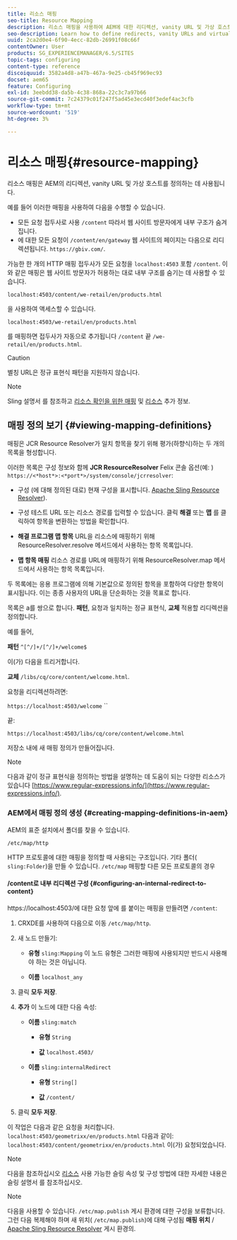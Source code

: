 ```yaml
---
title: 리소스 매핑
seo-title: Resource Mapping
description: 리소스 매핑을 사용하여 AEM에 대한 리디렉션, vanity URL 및 가상 호스트를 정의하는 방법을 알아봅니다.
seo-description: Learn how to define redirects, vanity URLs and virtual hosts for AEM by using resource mapping.
uuid: 2ca2d0e4-6f90-4ecc-82db-26991f08c66f
contentOwner: User
products: SG_EXPERIENCEMANAGER/6.5/SITES
topic-tags: configuring
content-type: reference
discoiquuid: 3582a4d8-a47b-467a-9e25-cb45f969ec93
docset: aem65
feature: Configuring
exl-id: 3eebdd38-da5b-4c38-868a-22c3c7a97b66
source-git-commit: 7c24379c01f247f5ad45e3ecd40f3edef4ac3cfb
workflow-type: tm+mt
source-wordcount: '519'
ht-degree: 3%

---
```


# 리소스 매핑{#resource-mapping}

리소스 매핑은 AEM의 리디렉션, vanity URL 및 가상 호스트를 정의하는 데 사용됩니다.

예를 들어 이러한 매핑을 사용하여 다음을 수행할 수 있습니다.

* 모든 요청 접두사로 사용 `/content` 따라서 웹 사이트 방문자에게 내부 구조가 숨겨집니다.
* 에 대한 모든 요청이 `/content/en/gateway` 웹 사이트의 페이지는 다음으로 리디렉션됩니다. `https://gbiv.com/`.

가능한 한 개의 HTTP 매핑 접두사가 모든 요청을 `localhost:4503` 포함 `/content`. 이와 같은 매핑은 웹 사이트 방문자가 허용하는 대로 내부 구조를 숨기는 데 사용할 수 있습니다.

`localhost:4503/content/we-retail/en/products.html`

을 사용하여 액세스할 수 있습니다.

`localhost:4503/we-retail/en/products.html`

를 매핑하면 접두사가 자동으로 추가됩니다 `/content` 끝 `/we-retail/en/products.html`.

>[!CAUTION]
>
>별칭 URL은 정규 표현식 패턴을 지원하지 않습니다.

>[!NOTE]
>
>Sling 설명서 를 참조하고 [리소스 확인을 위한 매핑](https://sling.apache.org/site/resources.html) 및 [리소스](https://sling.apache.org/site/mappings-for-resource-resolution.html) 추가 정보.

## 매핑 정의 보기 {#viewing-mapping-definitions}

매핑은 JCR Resource Resolver가 일치 항목을 찾기 위해 평가(하향식)하는 두 개의 목록을 형성합니다.

이러한 목록은 구성 정보와 함께 **JCR ResourceResolver** Felix 콘솔 옵션(예: ) `https://<*host*>:<*port*>/system/console/jcrresolver`:

* 구성 (에 대해 정의된 대로) 현재 구성을 표시합니다. [Apache Sling Resource Resolver](/help/sites-deploying/osgi-configuration-settings.md#apacheslingresourceresolver)).

* 구성 테스트 URL 또는 리소스 경로를 입력할 수 있습니다. 클릭 **해결** 또는 **맵** 를 클릭하여 항목을 변환하는 방법을 확인합니다.

* **해결 프로그램 맵 항목**
URL을 리소스에 매핑하기 위해 ResourceResolver.resolve 메서드에서 사용하는 항목 목록입니다.

* **맵 항목 매핑**
리소스 경로를 URL에 매핑하기 위해 ResourceResolver.map 메서드에서 사용하는 항목 목록입니다.

두 목록에는 응용 프로그램에 의해 기본값으로 정의된 항목을 포함하여 다양한 항목이 표시됩니다. 이는 종종 사용자의 URL을 단순화하는 것을 목표로 합니다.

목록은 a를 쌍으로 합니다. **패턴**, 요청과 일치하는 정규 표현식, **교체** 적용할 리디렉션을 정의합니다.

예를 들어,

**패턴** `^[^/]+/[^/]+/welcome$`

이(가) 다음을 트리거합니다.

**교체** `/libs/cq/core/content/welcome.html`.

요청을 리디렉션하려면:

`https://localhost:4503/welcome` ``

끝:

`https://localhost:4503/libs/cq/core/content/welcome.html`

저장소 내에 새 매핑 정의가 만들어집니다.

>[!NOTE]
>
>다음과 같이 정규 표현식을 정의하는 방법을 설명하는 데 도움이 되는 다양한 리소스가 있습니다 [https://www.regular-expressions.info/](https://www.regular-expressions.info/).

### AEM에서 매핑 정의 생성 {#creating-mapping-definitions-in-aem}

AEM의 표준 설치에서 폴더를 찾을 수 있습니다.

`/etc/map/http`

HTTP 프로토콜에 대한 매핑을 정의할 때 사용되는 구조입니다. 기타 폴더( `sling:Folder`)을 만들 수 있습니다. `/etc/map` 매핑할 다른 모든 프로토콜의 경우

#### /content로 내부 리디렉션 구성 {#configuring-an-internal-redirect-to-content}

https://localhost:4503/에 대한 요청 앞에 를 붙이는 매핑을 만들려면 `/content`:

1. CRXDE를 사용하여 다음으로 이동 `/etc/map/http`.

1. 새 노드 만들기:

   * **유형** `sling:Mapping`
이 노드 유형은 그러한 매핑에 사용되지만 반드시 사용해야 하는 것은 아닙니다.

   * **이름** `localhost_any`

1. 클릭 **모두 저장**.
1. **추가** 이 노드에 대한 다음 속성:

   * **이름** `sling:match`

      * **유형** `String`

      * **값** `localhost.4503/`
   * **이름** `sling:internalRedirect`

      * **유형** `String[]`

      * **값** `/content/`


1. 클릭 **모두 저장**.

이 작업은 다음과 같은 요청을 처리합니다.
`localhost:4503/geometrixx/en/products.html`
다음과 같이:
`localhost:4503/content/geometrixx/en/products.html`
이(가) 요청되었습니다.

>[!NOTE]
>
>다음을 참조하십시오 [리소스](https://sling.apache.org/site/mappings-for-resource-resolution.html) 사용 가능한 슬링 속성 및 구성 방법에 대한 자세한 내용은 슬링 설명서 를 참조하십시오.

>[!NOTE]
>
>다음을 사용할 수 있습니다. `/etc/map.publish` 게시 환경에 대한 구성을 보류합니다. 그런 다음 복제해야 하며 새 위치( `/etc/map.publish`)에 대해 구성됨 **매핑 위치** / [Apache Sling Resource Resolver](/help/sites-deploying/osgi-configuration-settings.md#apacheslingresourceresolver) 게시 환경의.
